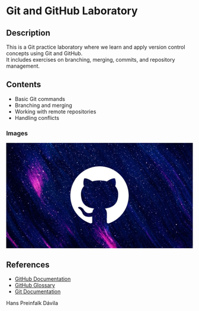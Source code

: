 # Git and GitHub Laboratory

## Description
This is a Git practice laboratory where we learn and apply version control concepts using Git and GitHub.  
It includes exercises on branching, merging, commits, and repository management.

## Contents
- Basic Git commands
- Branching and merging
- Working with remote repositories
- Handling conflicts

### Images
![Github image](/GitHub__headpic.webp)

## References
- [GitHub Documentation](https://docs.github.com/en)
- [GitHub Glossary](https://docs.github.com/en/get-started/learning-about-github/github-glossary)
- [Git Documentation](https://git-scm.com/doc)

Hans Preinfalk Dávila
